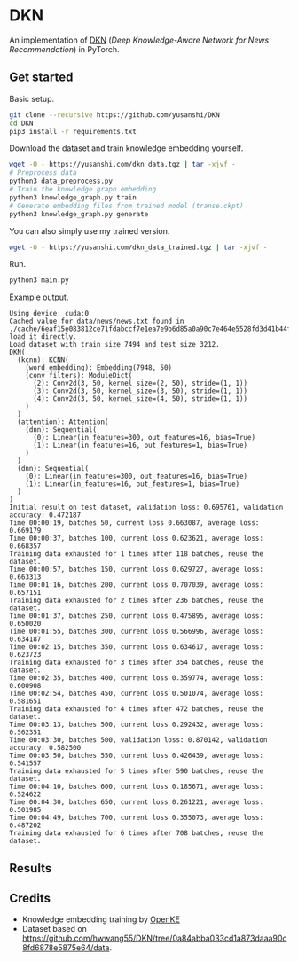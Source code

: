 # DKN

An implementation of [DKN](https://dl.acm.org/doi/abs/10.1145/3178876.3186175) (*Deep Knowledge-Aware Network for News Recommendation*) in PyTorch.

## Get started

Basic setup.

```bash
git clone --recursive https://github.com/yusanshi/DKN
cd DKN
pip3 install -r requirements.txt
```


Download the dataset and train knowledge embedding yourself.

```bash
wget -O - https://yusanshi.com/dkn_data.tgz | tar -xjvf -
# Preprocess data
python3 data_preprocess.py
# Train the knowledge graph embedding
python3 knowledge_graph.py train
# Generate embedding files from trained model (transe.ckpt)
python3 knowledge_graph.py generate
```

You can also simply use my trained version.

```bash
wget -O - https://yusanshi.com/dkn_data_trained.tgz | tar -xjvf -
```

Run.

```bash
python3 main.py
```

Example output.

```
Using device: cuda:0
Cached value for data/news/news.txt found in ./cache/6eaf15e083812ce71fdabccf7e1ea7e9b6d85a0a90c7e464e5528fd3d41b44fe, load it directly.
Load dataset with train size 7494 and test size 3212.
DKN(
  (kcnn): KCNN(
    (word_embedding): Embedding(7948, 50)
    (conv_filters): ModuleDict(
      (2): Conv2d(3, 50, kernel_size=(2, 50), stride=(1, 1))
      (3): Conv2d(3, 50, kernel_size=(3, 50), stride=(1, 1))
      (4): Conv2d(3, 50, kernel_size=(4, 50), stride=(1, 1))
    )
  )
  (attention): Attention(
    (dnn): Sequential(
      (0): Linear(in_features=300, out_features=16, bias=True)
      (1): Linear(in_features=16, out_features=1, bias=True)
    )
  )
  (dnn): Sequential(
    (0): Linear(in_features=300, out_features=16, bias=True)
    (1): Linear(in_features=16, out_features=1, bias=True)
  )
)
Initial result on test dataset, validation loss: 0.695761, validation accuracy: 0.472187
Time 00:00:19, batches 50, current loss 0.663087, average loss: 0.669179
Time 00:00:37, batches 100, current loss 0.623621, average loss: 0.668357
Training data exhausted for 1 times after 118 batches, reuse the dataset.
Time 00:00:57, batches 150, current loss 0.629727, average loss: 0.663313
Time 00:01:16, batches 200, current loss 0.707039, average loss: 0.657151
Training data exhausted for 2 times after 236 batches, reuse the dataset.
Time 00:01:37, batches 250, current loss 0.475895, average loss: 0.650020
Time 00:01:55, batches 300, current loss 0.566996, average loss: 0.634187
Time 00:02:15, batches 350, current loss 0.634617, average loss: 0.623723
Training data exhausted for 3 times after 354 batches, reuse the dataset.
Time 00:02:35, batches 400, current loss 0.359774, average loss: 0.600908
Time 00:02:54, batches 450, current loss 0.501074, average loss: 0.581651
Training data exhausted for 4 times after 472 batches, reuse the dataset.
Time 00:03:13, batches 500, current loss 0.292432, average loss: 0.562351
Time 00:03:30, batches 500, validation loss: 0.870142, validation accuracy: 0.582500
Time 00:03:50, batches 550, current loss 0.426439, average loss: 0.541557
Training data exhausted for 5 times after 590 batches, reuse the dataset.
Time 00:04:10, batches 600, current loss 0.185671, average loss: 0.524622
Time 00:04:30, batches 650, current loss 0.261221, average loss: 0.501985
Time 00:04:49, batches 700, current loss 0.355073, average loss: 0.487202
Training data exhausted for 6 times after 708 batches, reuse the dataset.
```
## Results


## Credits
- Knowledge embedding training by [OpenKE](https://github.com/thunlp/OpenKE)
- Dataset based on <https://github.com/hwwang55/DKN/tree/0a84abba033cd1a873daaa90c8fd6878e5875e64/data>.
